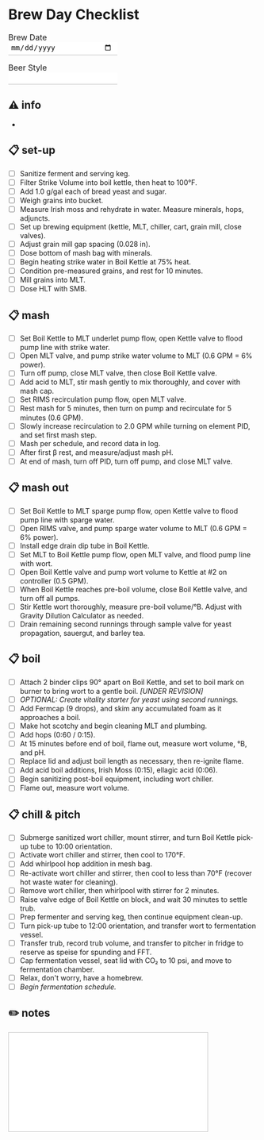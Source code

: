 <style>
	input[name=style], input[name=bdate] {
	padding: 2px 10px 5px 5px;
	margin: 0 0 15px 0;
	display: block;
	width: 220px;
	font-size: 14px;
	text-align: left;
	border: none;
	border-radius: 0;
	border-bottom: 1px solid #c6c6c6;
	outline: none;
	transition: 0.2s;
	}

	textarea {
	padding: 2px 10px 5px 5px;
	margin: 0 0 15px 0;
	display: block;
	width: 80%;
	font-size: 14px;
	border-radius: 0;
	border: 1px solid #c6c6c6;
	outline: none;
	transition: 0.2s;
	resize: none;
	}

	input[name=style]:focus, input[name=bdate]:focus {
	border-bottom: 2px solid #2196f3;
	}

	textarea:focus {
	border: 2px solid #2196f3;
	}

	label[name=var_label] {
	font-size: 16px;
	}
</style>

# Brew Day Checklist  
<label name="var_label" for="bdate">Brew Date</label><input type="date" id="bdate" name="bdate" required>
<label name="var_label" for="style">Beer Style</label><input type="text" id="style" name="style" required>

## ⚠️ info  
* 

## 📋 set-up  
- [ ] Sanitize ferment and serving keg.
- [ ] Filter Strike Volume into boil kettle, then heat to 100°F.
- [ ] Add 1.0 g/gal each of bread yeast and sugar.
- [ ] Weigh grains into bucket.
- [ ] Measure Irish moss and rehydrate in water. Measure minerals, hops, adjuncts.
- [ ] Set up brewing equipment (kettle, MLT, chiller, cart, grain mill, close valves).
- [ ] Adjust grain mill gap spacing (0.028 in).
- [ ] Dose bottom of mash bag with minerals.
- [ ] Begin heating strike water in Boil Kettle at 75% heat.
- [ ] Condition pre-measured grains, and rest for 10 minutes.
- [ ] Mill grains into MLT.
- [ ] Dose HLT with SMB.

## 📋 mash  
- [ ] Set Boil Kettle to MLT underlet pump flow, open Kettle valve to flood pump line with strike water.
- [ ] Open MLT valve, and pump strike water volume to MLT (0.6 GPM = 6% power).
- [ ] Turn off pump, close MLT valve, then close Boil Kettle valve.
- [ ] Add acid to MLT, stir mash gently to mix thoroughly, and cover with mash cap.
- [ ] Set RIMS recirculation pump flow, open MLT valve.
- [ ] Rest mash for 5 minutes, then turn on pump and recirculate for 5 minutes (0.6 GPM).
- [ ] Slowly increase recirculation to 2.0 GPM while turning on element PID, and set first mash step.
- [ ] Mash per schedule, and record data in log.
- [ ] After first β rest, and measure/adjust mash pH.
- [ ] At end of mash, turn off PID, turn off pump, and close MLT valve.

## 📋 mash out  
- [ ] Set Boil Kettle to MLT sparge pump flow, open Kettle valve to flood pump line with sparge water.
- [ ] Open RIMS valve, and pump sparge water volume to MLT (0.6 GPM = 6% power).
- [ ] Install edge drain dip tube in Boil Kettle.
- [ ] Set MLT to Boil Kettle pump flow, open MLT valve, and flood pump line with wort.
- [ ] Open Boil Kettle valve and pump wort volume to Kettle at #2 on controller (0.5 GPM).
- [ ] When Boil Kettle reaches pre-boil volume, close Boil Kettle valve, and turn off all pumps.
- [ ] Stir Kettle wort thoroughly, measure pre-boil volume/°B. Adjust with Gravity Dilution Calculator as needed.
- [ ] Drain remaining second runnings through sample valve for yeast propagation, sauergut, and barley tea.

## 📋 boil  
- [ ] Attach 2 binder clips 90° apart on Boil Kettle, and set to boil mark on burner to bring wort to a gentle boil. *[UNDER REVISION]*
- [ ] *OPTIONAL: Create vitality starter for yeast using second runnings.*
- [ ] Add Fermcap (9 drops), and skim any accumulated foam as it approaches a boil.
- [ ] Make hot scotchy and begin cleaning MLT and plumbing.
- [ ] Add hops (0:60 / 0:15).
- [ ] At 15 minutes before end of boil, flame out, measure wort volume, °B, and pH.
- [ ] Replace lid and adjust boil length as necessary, then re-ignite flame.
- [ ] Add acid boil additions, Irish Moss (0:15), ellagic acid (0:06).
- [ ] Begin sanitizing post-boil equipment, including wort chiller.
- [ ] Flame out, measure wort volume.

## 📋 chill & pitch  
- [ ] Submerge sanitized wort chiller, mount stirrer, and turn Boil Kettle pick-up tube to 10:00 orientation.
- [ ] Activate wort chiller and stirrer, then cool to 170°F.
- [ ] Add whirlpool hop addition in mesh bag.
- [ ] Re-activate wort chiller and stirrer, then cool to less than 70°F (recover hot waste water for cleaning).
- [ ] Remove wort chiller, then whirlpool with stirrer for 2 minutes.
- [ ] Raise valve edge of Boil Kettle on block, and wait 30 minutes to settle trub.
- [ ] Prep fermenter and serving keg, then continue equipment clean-up.
- [ ] Turn pick-up tube to 12:00 orientation, and transfer wort to fermentation vessel.
- [ ] Transfer trub, record trub volume, and transfer to pitcher in fridge to reserve as speise for spunding and FFT.
- [ ] Cap fermentation vessel, seat lid with CO₂ to 10 psi, and move to fermentation chamber.
- [ ] Relax, don't worry, have a homebrew.
- [ ] *Begin fermentation schedule.*

## ✏️ notes  
<textarea id="notes" name="notes" rows="12" required></textarea>
